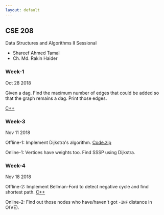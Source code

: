 ```yaml
---
layout: default
---
```


## CSE 208

Data Structures and Algorithms II Sessional
- Shareef Ahmed Tamal
- Ch. Md. Rakin Haider

### Week-1
Oct 28 2018

Given a dag. Find the maximum number of edges that could be added so that the graph remains a dag. Print those edges.

[C++](https://pastebin.com/ECENezR8)

### Week-3
Nov 11 2018

Offline-1: Implement Dijkstra's algorithm. [Code.zip](./Offline-1/1605109.zip)

Online-1: Vertices have weights too. Find SSSP using Dijkstra.

### Week-4
Nov 18 2018

Offline-2: Implement Bellman-Ford to detect negative cycle and find shortest path. [C++](./Offline-2/1605109.zip)

Online-2: Find out those nodes who have/haven't got `-INF` distance in O(VE).

